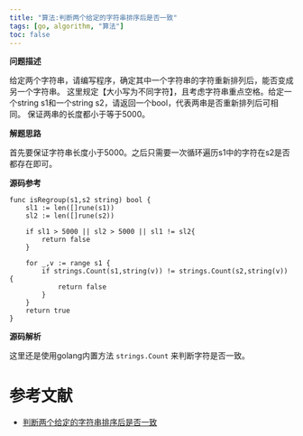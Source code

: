 ```yaml
---
title: "算法:判断两个给定的字符串排序后是否一致"
tags: [go, algorithm, "算法"]
toc: false
---
```


**问题描述**

给定两个字符串，请编写程序，确定其中一个字符串的字符重新排列后，能否变成另一个字符串。
这里规定【大小写为不同字符】，且考虑字符串重点空格。给定一个string s1和一个string s2，请返回一个bool，代表两串是否重新排列后可相同。
保证两串的长度都小于等于5000。

**解题思路**

首先要保证字符串长度小于5000。之后只需要一次循环遍历s1中的字符在s2是否都存在即可。

**源码参考**

```
func isRegroup(s1,s2 string) bool {
	sl1 := len([]rune(s1))
	sl2 := len([]rune(s2))

	if sl1 > 5000 || sl2 > 5000 || sl1 != sl2{
		return false
	}

	for _,v := range s1 {
		if strings.Count(s1,string(v)) != strings.Count(s2,string(v)) {
			return false
		}
	}
	return true
}
```

**源码解析**

这里还是使用golang内置方法 `strings.Count` 来判断字符是否一致。


# 参考文献

- [判断两个给定的字符串排序后是否一致](https://github.com/lifei6671/interview-go/blob/master/question/q004.md)
